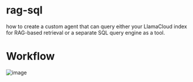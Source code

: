 # rag-sql

how to create a custom agent that can query either your LlamaCloud index for RAG-based retrieval or a separate SQL query engine as a tool.

# Workflow

![image](https://github.com/user-attachments/assets/3ef25349-a42a-4f95-94ed-c5684eae4e27)

